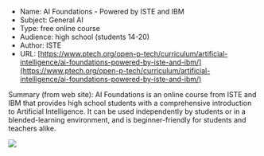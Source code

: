 * Name: AI Foundations - Powered by ISTE and IBM
* Subject: General AI
* Type: free online course
* Audience: high school (students 14-20)
* Author: ISTE
* URL: [https://www.ptech.org/open-p-tech/curriculum/artificial-intelligence/ai-foundations-powered-by-iste-and-ibm/](https://www.ptech.org/open-p-tech/curriculum/artificial-intelligence/ai-foundations-powered-by-iste-and-ibm/)

Summary (from web site): AI Foundations is an online course from ISTE and IBM that provides high school students with a comprehensive introduction to Artificial Intelligence. It can be used independently by students or in a blended-learning environment, and is beginner-friendly for students and teachers alike.

![](https://github.com/touretzkyds/ai4k12/raw/master/images/ptech-ai-courses.png)
